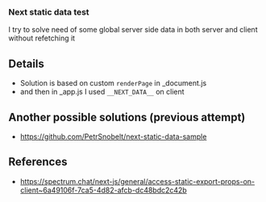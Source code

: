 ### Next static data test

I try to solve need of some global server side data in both server and client without refetching it

## Details
 - Solution is based on custom `renderPage` in _document.js 
 - and then in _app.js I used `__NEXT_DATA__` on client
 
## Another possible solutions (previous attempt)
 - https://github.com/PetrSnobelt/next-static-data-sample

## References
 - https://spectrum.chat/next-js/general/access-static-export-props-on-client~6a49106f-7ca5-4d82-afcb-dc48bdc2c42b


